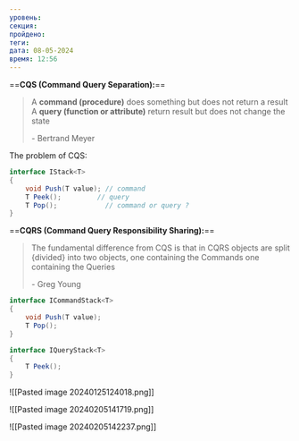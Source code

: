 ```yaml
---
уровень: 
секция: 
пройдено: 
теги: 
дата: 08-05-2024
время: 12:56
---
```

==**CQS (Command Query Separation):**==

> A **command (procedure)** does something but does not return a result
> A **query (function or attribute)** return result but does not change the state
> 
> \- Bertrand Meyer 

The problem of CQS:
```csharp
interface IStack<T>
{
	void Push(T value); // command
	T Peek();         // query  
	T Pop();            // command or query ?
}
```

==**CQRS (Command Query Responsibility Sharing):**==

> The fundamental difference from CQS is that in CQRS objects are split {divided} into two objects, one containing the Commands one containing the Queries
> 
> \- Greg Young

```csharp
interface ICommandStack<T>
{
	void Push(T value);
	T Pop();
}

interface IQueryStack<T>
{
	T Peek();
}
```

![[Pasted image 20240125124018.png]]

![[Pasted image 20240205141719.png]]

 ![[Pasted image 20240205142237.png]]